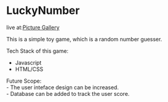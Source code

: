 # LuckyNumber

live at:[Picture Gallery](https://0xv1n4y.github.io/LuckyNumber/)

This is a simple toy game, which is a random number guesser.

Tech Stack of this game:
- Javascript
- HTML/CSS

Future Scope: \
    - The user inteface design can be increased.\
    - Database can be added to track the user score.
